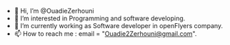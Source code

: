 - 👋 Hi, I’m @OuadieZerhouni
- 👀 I’m interested in Programming and software developing.
- 🌱 I’m currently working as Software developer in openFlyers company. 
- 📫 How to reach me : email = "Ouadie2Zerhouni@gmail.com".

<!---
OuadieZerhouni/OuadieZerhouni is a ✨ special ✨ repository because its `README.md` (this file) appears on your GitHub profile.
You can click the Preview link to take a look at your changes.
--->
